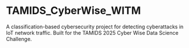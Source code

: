 # TAMIDS_CyberWise_WITM
A classification-based cybersecurity project for detecting cyberattacks in IoT network traffic. Built for the TAMIDS 2025 Cyber Wise Data Science Challenge.
